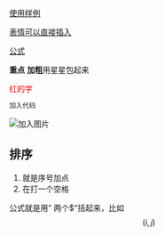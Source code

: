 [使用样例](https://markdown.com.cn/editor)

[表情可以直接插入](https://emoji8.com/zh-hans/)

[公式](https://www.latexlive.com/)

**重点**
**加粗**用星星包起来

<font color=red>红的字</font>

```python
加入代码
```
![加入图片](./图片路径.jpg)

## 排序
1. 就是序号加点
2. 在打一个空格

公式就是用” 两个$“括起来，比如 $$\left ( i,j \right ) $$